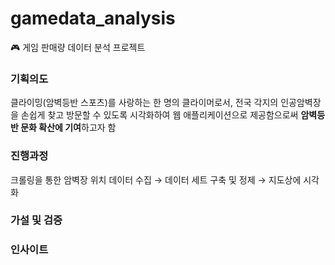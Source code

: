 # gamedata_analysis
🎮 게임 판매량 데이터 분석 프로젝트

### 기획의도
클라이밍(암벽등반 스포츠)를 사랑하는 한 명의 클라이머로서, 전국 각지의 인공암벽장을 손쉽게 찾고 방문할 수 있도록 시각화하여 웹 애플리케이션으로 제공함으로써 **암벽등반 문화 확산에 기여**하고자 함

### 진행과정
크롤링을 통한 암벽장 위치 데이터 수집 → 데이터 세트 구축 및 정제 → 지도상에 시각화

### 가설 및 검증

### 인사이트 

